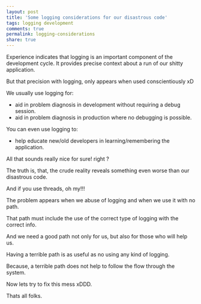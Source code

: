 ```yaml
---
layout: post
title: 'Some logging considerations for our disastrous code'
tags: logging development
comments: true
permalink: logging-considerations
share: true
---
```


Experience indicates that logging is an important component of the development cycle. It provides precise context about a run of our shitty application.

But that precision with logging, only appears when used conscientiously xD

We usually use logging for:

* aid in problem diagnosis in development without requiring a debug session.
* aid in problem diagnosis in production where no debugging is possible.

You can even use logging to:

* help educate new/old developers in learning/remembering the application.

All that sounds really nice for sure! right ?

The truth is, that, the crude reality reveals something even worse than our disastrous code.

And if you use threads, oh my!!!

The problem appears when we abuse of logging and when we use it with no path.

That path must include the use of the correct type of logging with the correct info.

And we need a good path not only for us, but also for those who will help us.

Having a terrible path is as useful as no using any kind of logging.

Because, a terrible path does not help to follow the flow through the system.

 Now lets try to fix this mess xDDD.

Thats all folks.
